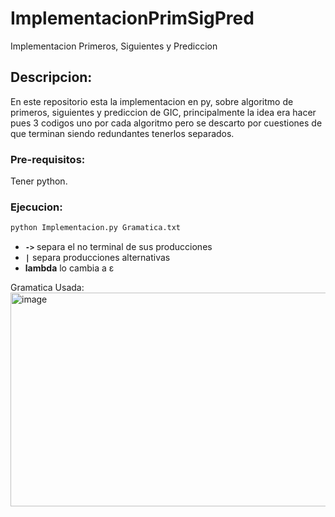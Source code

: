 # ImplementacionPrimSigPred
Implementacion Primeros, Siguientes y Prediccion

## Descripcion:
En este repositorio esta la implementacion en py, sobre algoritmo de primeros, siguientes y prediccion de GIC, principalmente la idea era hacer pues 3 codigos uno por cada algoritmo pero se descarto por cuestiones de que terminan siendo redundantes tenerlos separados. 

### Pre-requisitos:
Tener python.

### Ejecucion:
```bash
python Implementacion.py Gramatica.txt
```
- **`->`** separa el no terminal de sus producciones
- **`|`** separa producciones alternativas
- **lambda** lo cambia a ε
  
Gramatica Usada:
<img width="643" height="342" alt="image" src="https://github.com/user-attachments/assets/ed2e597c-b015-4520-8728-e701786a5150" />
